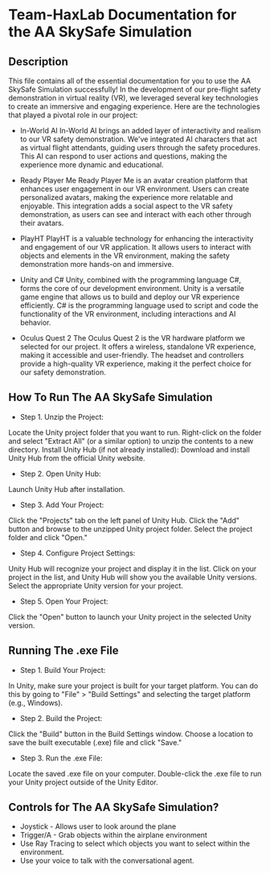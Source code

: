# Team-HaxLab Documentation for the AA SkySafe Simulation

## Description
This file contains all of the essential documentation for you to use the AA SkySafe Simulation successfully!
In the development of our pre-flight safety demonstration in virtual reality (VR), we leveraged several key technologies to create an immersive and engaging experience. Here are the technologies that played a pivotal role in our project:

* In-World AI
In-World AI brings an added layer of interactivity and realism to our VR safety demonstration. We've integrated AI characters that act as virtual flight attendants, guiding users through the safety procedures. This AI can respond to user actions and questions, making the experience more dynamic and educational.

* Ready Player Me
Ready Player Me is an avatar creation platform that enhances user engagement in our VR environment. Users can create personalized avatars, making the experience more relatable and enjoyable. This integration adds a social aspect to the VR safety demonstration, as users can see and interact with each other through their avatars.

* PlayHT
PlayHT is a valuable technology for enhancing the interactivity and engagement of our VR application. It allows users to interact with objects and elements in the VR environment, making the safety demonstration more hands-on and immersive.

* Unity and C#
Unity, combined with the programming language C#, forms the core of our development environment. Unity is a versatile game engine that allows us to build and deploy our VR experience efficiently. C# is the programming language used to script and code the functionality of the VR environment, including interactions and AI behavior.

* Oculus Quest 2
The Oculus Quest 2 is the VR hardware platform we selected for our project. It offers a wireless, standalone VR experience, making it accessible and user-friendly. The headset and controllers provide a high-quality VR experience, making it the perfect choice for our safety demonstration.


## How To Run The AA SkySafe Simulation
* Step 1. Unzip the Project:

Locate the Unity project folder that you want to run.
Right-click on the folder and select "Extract All" (or a similar option) to unzip the contents to a new directory.
Install Unity Hub (if not already installed):
Download and install Unity Hub from the official Unity website.

* Step 2. Open Unity Hub:

Launch Unity Hub after installation.

* Step 3. Add Your Project:

Click the "Projects" tab on the left panel of Unity Hub.
Click the "Add" button and browse to the unzipped Unity project folder.
Select the project folder and click "Open."

* Step 4. Configure Project Settings:

Unity Hub will recognize your project and display it in the list.
Click on your project in the list, and Unity Hub will show you the available Unity versions. Select the appropriate Unity version for your project.

* Step 5. Open Your Project:

Click the "Open" button to launch your Unity project in the selected Unity version.

## Running The .exe File

* Step 1. Build Your Project:

In Unity, make sure your project is built for your target platform. You can do this by going to "File" > "Build Settings" and selecting the target platform (e.g., Windows).

* Step 2. Build the Project:

Click the "Build" button in the Build Settings window.
Choose a location to save the built executable (.exe) file and click "Save."

* Step 3. Run the .exe File:

Locate the saved .exe file on your computer.
Double-click the .exe file to run your Unity project outside of the Unity Editor.

## Controls for The AA SkySafe Simulation?

* Joystick - Allows user to look around the plane
* Trigger/A - Grab objects within the airplane environment
* Use Ray Tracing to select which objects you want to select within the environment.
* Use your voice to talk with the conversational agent.








